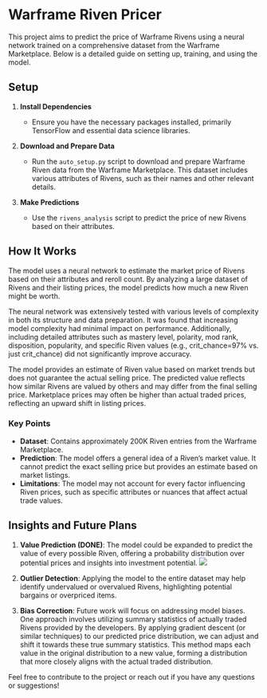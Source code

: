 # Warframe Riven Pricer

This project aims to predict the price of Warframe Rivens using a neural network trained on a comprehensive dataset from the Warframe Marketplace. Below is a detailed guide on setting up, training, and using the model.

## Setup

1. **Install Dependencies**
   - Ensure you have the necessary packages installed, primarily TensorFlow and essential data science libraries.

2. **Download and Prepare Data**
   - Run the `auto_setup.py` script to download and prepare Warframe Riven data from the Warframe Marketplace. This dataset includes various attributes of Rivens, such as their names and other relevant details.

3. **Make Predictions**
   - Use the `rivens_analysis` script to predict the price of new Rivens based on their attributes.

## How It Works

The model uses a neural network to estimate the market price of Rivens based on their attributes and reroll count. By analyzing a large dataset of Rivens and their listing prices, the model predicts how much a new Riven might be worth. 

The neural network was extensively tested with various levels of complexity in both its structure and data preparation. It was found that increasing model complexity had minimal impact on performance. Additionally, including detailed attributes such as mastery level, polarity, mod rank, disposition, popularity, and specific Riven values (e.g., crit_chance=97% vs. just crit_chance) did not significantly improve accuracy. 

The model provides an estimate of Riven value based on market trends but does not guarantee the actual selling price. The predicted value reflects how similar Rivens are valued by others and may differ from the final selling price. Marketplace prices may often be higher than actual traded prices, reflecting an upward shift in listing prices.

### Key Points
- **Dataset**: Contains approximately 200K Riven entries from the Warframe Marketplace.
- **Prediction**: The model offers a general idea of a Riven’s market value. It cannot predict the exact selling price but provides an estimate based on market listings.
- **Limitations**: The model may not account for every factor influencing Riven prices, such as specific attributes or nuances that affect actual trade values.

## Insights and Future Plans

1. **Value Prediction (DONE)**: The model could be expanded to predict the value of every possible Riven, offering a probability distribution over potential prices and insights into investment potential.
![](https://i.imgur.com/UJKjYV4.png)

2. **Outlier Detection**: Applying the model to the entire dataset may help identify undervalued or overvalued Rivens, highlighting potential bargains or overpriced items.

3. **Bias Correction**: Future work will focus on addressing model biases. One approach involves utilizing summary statistics of actually traded Rivens provided by the developers. By applying gradient descent (or similar techniques) to our predicted price distribution, we can adjust and shift it towards these true summary statistics. This method maps each value in the original distribution to a new value, forming a distribution that more closely aligns with the actual traded distribution.

Feel free to contribute to the project or reach out if you have any questions or suggestions!
